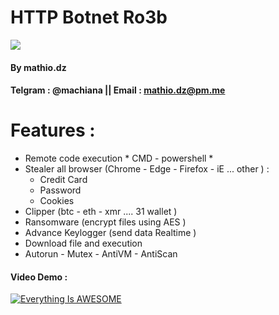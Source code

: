 # HTTP Botnet  Ro3b 
![](https://i.ibb.co/m0Gg7cV/logo.png)

#### By mathio.dz
#### Telgram : @machiana || Email : mathio.dz@pm.me
# Features : 
- Remote code execution * CMD - powershell *  
- Stealer all browser (Chrome - Edge - Firefox - iE  ... other ) :
    - Credit Card  
    - Password 
    - Cookies
- Clipper (btc - eth - xmr .... 31 wallet )
- Ransomware (encrypt files using AES  )
- Advance Keylogger (send data Realtime )
- Download file and execution
- Autorun - Mutex - AntiVM - AntiScan

####  Video Demo :

[![Everything Is AWESOME](https://i.ytimg.com/an_webp/sy2wP4rz6gY/mqdefault_6s.webp?du=3000&sqp=CPTt0_0F&rs=AOn4CLCylDBFw47OzMgpTQf7fTc1bq7LvQ)](https://www.youtube.com/watch?v=sy2wP4rz6gY "mathio.dz")


